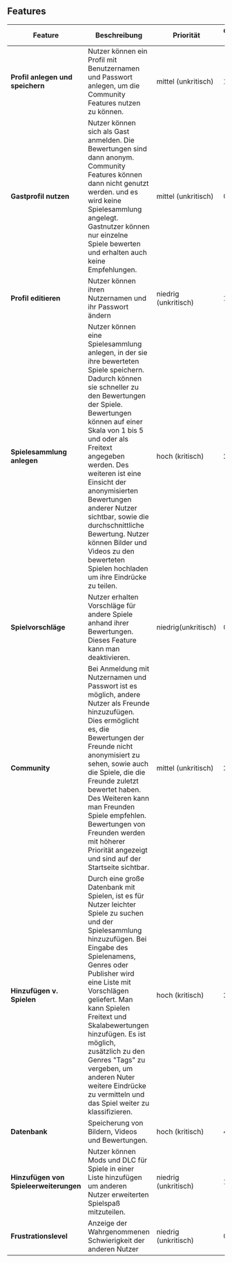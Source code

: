 ## Features

| Feature | Beschreibung | Priorität | Geschätzter Aufwand | Betroffene Schichten |
|---------|--------------|-----------|--------------------|---------------------|
| **Profil anlegen und speichern** | Nutzer können ein Profil mit Benutzernamen und Passwort anlegen, um die Community Features nutzen zu können. | mittel (unkritisch) | 1 Tag | Datenbank, Javascript |
| **Gastprofil nutzen** | Nutzer können sich als Gast anmelden. Die Bewertungen sind dann anonym. Community Features können dann nicht genutzt werden. und es wird keine Spielesammlung angelegt. Gastnutzer können nur einzelne Spiele bewerten und erhalten auch keine Empfehlungen. | mittel (unkritisch) | 0.5 Tage | UI, Datenbank, Javascript |
| **Profil editieren** | Nutzer können ihren Nutzernamen und ihr Passwort ändern | niedrig (unkritisch) | 1 Tag | Datenbank, Javascript |
| **Spielesammlung anlegen** | Nutzer können eine Spielesammlung anlegen, in der sie ihre bewerteten Spiele speichern. Dadurch können sie schneller zu den Bewertungen der Spiele. Bewertungen können auf einer Skala von 1 bis 5 und oder als Freitext angegeben werden. Des weiteren ist eine Einsicht der anonymisierten Bewertungen anderer Nutzer sichtbar, sowie die durchschnittliche Bewertung. Nutzer können Bilder und Videos zu den bewerteten Spielen hochladen um ihre Eindrücke zu teilen. | hoch (kritisch) | 2 Tag | UI, Datenbank, Javascript |
| **Spielvorschläge** | Nutzer erhalten Vorschläge für andere Spiele anhand ihrer Bewertungen. Dieses Feature kann man deaktivieren. | niedrig(unkritisch) | 0.5 Tage | UI, Datenbank, JS |
| **Community** | Bei Anmeldung mit Nutzernamen und Passwort ist es möglich, andere Nutzer als Freunde hinzuzufügen. Dies ermöglicht es, die Bewertungen der Freunde nicht anonymisiert zu sehen, sowie auch die Spiele, die die Freunde zuletzt bewertet haben. Des Weiteren kann man Freunden Spiele empfehlen. Bewertungen von Freunden werden mit höherer Priorität angezeigt und sind auf der Startseite sichtbar. | mittel (unkritisch) | 2 Tage |  UI, Datenbank, JS |
| **Hinzufügen v. Spielen** | Durch eine große Datenbank mit Spielen, ist es für Nutzer leichter Spiele zu suchen und der Spielesammlung hinzuzufügen. Bei Eingabe des Spielenamens, Genres oder Publisher wird eine Liste mit Vorschlägen geliefert. Man kann Spielen Freitext und Skalabewertungen hinzufügen. Es ist möglich, zusätzlich zu den Genres "Tags" zu vergeben, um anderen Nuter weitere Eindrücke zu vermitteln und das Spiel weiter zu klassifizieren. |  hoch (kritisch) | 2 Tage | UI, Datenbank, JS |
| **Datenbank** | Speicherung von Bildern, Videos und Bewertungen. | hoch (kritisch) | 4 Tage | Datenbank, JS |
| **Hinzufügen von Spieleerweiterungen** | Nutzer können Mods und DLC für Spiele in einer Liste hinzufügen um anderen Nutzer erweiterten Spielspaß mitzuteilen. | niedrig (unkritisch) | 1 Tag | JS, UI, Datenbank | 
| **Frustrationslevel** | Anzeige der Wahrgenommenen Schwierigkeit der anderen Nutzer | niedrig (unkritisch) | 0.5 Tage | UI, JS, Datenbank |
